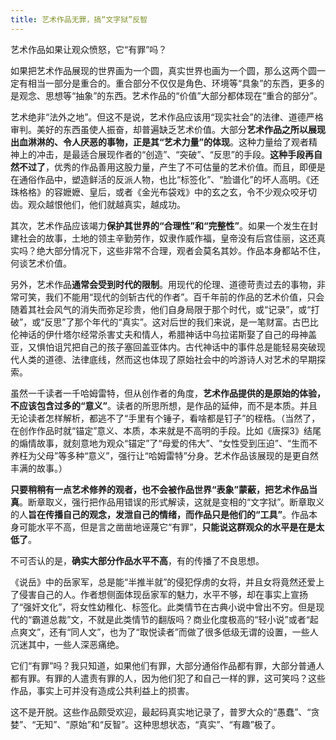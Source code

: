 ```yaml
---
title: 艺术作品无罪，搞“文字狱”反智
---
```


艺术作品如果让观众愤怒，它“有罪”吗？

如果把艺术作品展现的世界画为一个圆，真实世界也画为一个圆，那么这两个圆一定有相当一部分是重合的。重合部分不仅仅是角色、环境等“具象”的东西，更多的是观念、思想等“抽象”的东西。艺术作品的“价值”大部分都体现在“重合的部分”。

艺术绝非“法外之地”。但这不是说，艺术作品应该用“现实社会”的法律、道德严格审判。美好的东西虽使人振奋，却普遍缺乏艺术价值。大部分**艺术作品之所以展现出血淋淋的、令人厌恶的事物，正是其“艺术力量”的体现**。这种力量给了观者精神上的冲击，是最适合展现作者的“创造”、“突破”、“反思”的手段。**这种手段再自然不过了**，优秀的作品善用这股力量，产生了不可估量的艺术价值。而且，即便是在通俗作品中，塑造鲜活的反派人物，也比“标签化”、“脸谱化”的坏人高明。《还珠格格》的容嬷嬷、皇后，或者《金光布袋戏》中的玄之玄，令不少观众咬牙切齿。观众越恨他们，他们就越真实，越成功。

其次，艺术作品应该竭力**保护其世界的“合理性”和“完整性”**。如果一个发生在封建社会的故事，土地的领主辛勤劳作，奴隶作威作福，皇帝没有后宫佳丽，这还真实吗？绝大部分情况下，这些非常不合理，观者会莫名其妙。作品本身都站不住，何谈艺术价值。

另外，艺术作品**通常会受到时代的限制**。用现代的伦理、道德苛责过去的事物，非常可笑，我们不能用“现代的剑斩古代的作者”。百千年前的作品的艺术价值，只会随着其社会风气的消失而弥足珍贵，他们自身局限于那个时代，或“记录”，或“打破”，或“反思”了那个年代的“真实”。这对后世的我们来说，是一笔财富。古巴比伦神话的伊什塔尔经常杀害丈夫和情人，希腊神话中乌拉诺斯娶了自己的母神盖亚，又惧怕诅咒把自己的孩子塞回盖亚体内。古代神话中的事件总是能轻易突破现代人类的道德、法律底线，然而这也体现了原始社会中的吟游诗人对艺术的早期探索。

虽然一千读者一千哈姆雷特，但从创作者的角度，**艺术作品提供的是原始的体验，不应该包含过多的“意义”**。读者的所思所想，是作品的延伸，而不是本质。并且无论读者怎样解析，都逃不了“手里有个锤子，看啥都是钉子”的桎梏。（当然了，在创作作品时就“锚定”意义、本质，本来就是不高明的手段。比如《唐探3》结尾的煽情故事，就刻意地为观众“锚定”了“母爱的伟大”、“女性受到压迫”、“生而不养枉为父母”等多种“意义”，强行让“哈姆雷特”分身。艺术作品该展现的是更自然丰满的故事。）

**只要稍稍有一点艺术修养的观者，也不会被作品世界“表象”蒙蔽，把艺术作品当真**。断章取义，强行把作品用错误的形式解读，这就是变相的“文字狱”。断章取义的人**旨在传播自己的观念，发泄自己的情绪，而作品只是他们的“工具”**。作品本身可能水平不高，但是言之凿凿地诬蔑它“有罪”，**只能说这群观众的水平是在是太低了**。

不可否认的是，**确实大部分作品水平不高**，有的传播了不良思想。

《说岳》中的岳家军，总是能“半推半就”的侵犯俘虏的女将，并且女将竟然还爱上了侵害自己的人。作者想侧面体现岳家军的魅力，水平不够，却在事实上宣扬了“强奸文化”，将女性幼稚化、标签化。此类情节在古典小说中曾出不穷。但是现代的“霸道总裁”文，不就是此类情节的翻版吗？商业化度极高的“轻小说”或者“起点爽文”，还有“同人文”，也为了“取悦读者”而做了很多低级无谓的设置，一些人沉迷其中，一些人深恶痛绝。

它们“有罪”吗？我只知道，如果他们有罪，大部分通俗作品都有罪，大部分普通人都有罪。有罪的人遣责有罪的人，因为他们犯了和自己一样的罪，这可笑吗？这些作品，事实上可并没有造成公共利益上的损害。

这不是开脱。这些作品颇受欢迎，最起码真实地记录了，普罗大众的“愚蠢”、“贪婪”、“无知”、“原始”和“反智”。这种思想状态，“真实”、“有趣”极了。